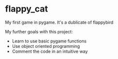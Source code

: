 # flappy_cat
My first game in pygame. It's a dublicate of flappybird

My further goals with this project:
  - Learn to use basic pygame functions
  - Use object oriented programming
  - Comment the code in an intuitive way
